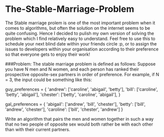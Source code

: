 # The-Stable-Marriage-Problem

The Stable marriage prolem is one of the most important problem when it comes to algorithms, but often the solution on the internet seems to be quite confusing. Hence I decided to pulish my own version of solving the problem which I find relatively easy to understand. Feel free to use this to schedule your next blind date within your friends circle :p, or to assign the issues to developers within your organisation according to their preference so that everyone gets to enjoy their work!

###Problem:
The stable marriage problem is defined as follows:
Suppose you have N men and N women, and each person has ranked their prospective opposite-sex partners in order of preference.
For example, if N = 3, the input could be something like this:

guy_preferences = { 'andrew': ['caroline', 'abigail', 'betty'], 
                    'bill': ['caroline', 'betty', 'abigail'], 
                    'chester': ['betty', 'caroline', 'abigail'], } 
                    
gal_preferences = { 'abigail': ['andrew', 'bill', 'chester'], 
                    'betty': ['bill', 'andrew', 'chester'], 
                    'caroline': ['bill', 'chester', 'andrew'] }

Write an algorithm that pairs the men and women together in such a way that no two people of opposite sex would both rather be with each other than with their current partners.
